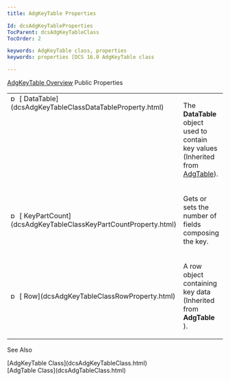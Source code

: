 ```yaml
---
title: AdgKeyTable Properties

Id: dcsAdgKeyTableProperties
TocParent: dcsAdgKeyTableClass
TocOrder: 2

keywords: AdgKeyTable class, properties
keywords: properties [DCS 16.0 AdgKeyTable class

---
```


[AdgKeyTable Overview](dcsAdgKeyTableClass.html) 
Public Properties

<table class="dtTABLE" id="Table5" x-use-null-cells="x-use-null-cells" style="border-spacing: 0px" cellspacing="0">
          <colgroup span="1">
            <col span="1" style="WIDTH: 20%" />
            <col span="1" style="WIDTH: 70%" />
          </colgroup>
          <tr valign="top">
            <td colspan="1" rowspan="1">
              <img alt="public property" src="../Images/property.bmp"  width="16" height="16" border="0" />
              [
								DataTable](dcsAdgKeyTableClassDataTableProperty.html)
            </td>
            <td colspan="1" rowspan="1">

The **DataTable** object used to contain key values (Inherited from [ AdgTable](dcsAdgTableClass.html)). 
</td>
          </tr>
          <tr>
            <td colspan="1" rowspan="1">
              <img alt="public property" src="../Images/property.bmp"  width="16" height="16" border="0" />
              [
								KeyPartCount](dcsAdgKeyTableClassKeyPartCountProperty.html)
            </td>
            <td colspan="1" rowspan="1">

Gets or sets the number of fields composing the key.
</td>
          </tr>
          <tr>
            <td colspan="1" rowspan="1">
              <img alt="public property" src="../Images/property.bmp"  width="16" height="16" border="0" />
              [
								Row](dcsAdgKeyTableClassRowProperty.html)
            </td>
            <td colspan="1" rowspan="1">

A row object containing key data (Inherited from **AdgTable** ).
</td>
          </tr>
</table>

See Also

<dl />
      [AdgKeyTable Class](dcsAdgKeyTableClass.html)
      <br />
      [AdgTable Class](dcsAdgTableClass.html)

